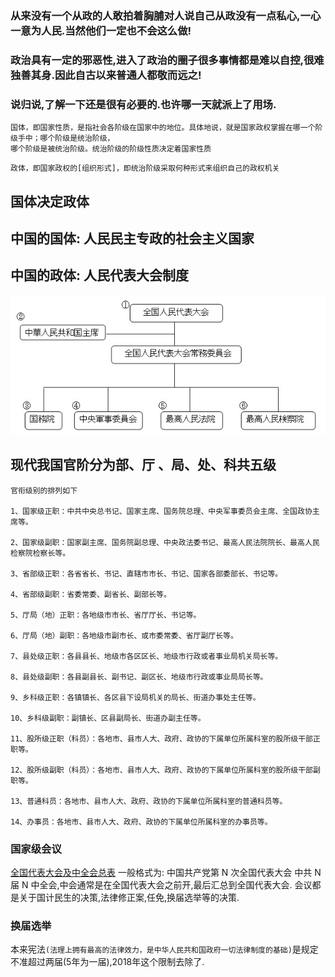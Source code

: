 
### 从来没有一个从政的人敢拍着胸脯对人说自己从政没有一点私心,一心一意为人民.当然他们一定也不会这么做!
### 政治具有一定的邪恶性,进入了政治的圈子很多事情都是难以自控,很难独善其身.因此自古以来普通人都敬而远之!
### 说归说,了解一下还是很有必要的.也许哪一天就派上了用场.
```
国体，即国家性质，是指社会各阶级在国家中的地位。具体地说，就是国家政权掌握在哪一个阶级手中；哪个阶级是统治阶级，
哪个阶级是被统治阶级。统治阶级的阶级性质决定着国家性质
```
```
政体，即国家政权的[组织形式]，即统治阶级采取何种形式来组织自己的政权机关
```
## 国体决定政体
## 中国的国体: 人民民主专政的社会主义国家
## 中国的政体: 人民代表大会制度

![](organization.jpg)

## 现代我国官阶分为部、厅 、局、处、科共五级

```
官衔级别的排列如下

1、国家级正职：中共中央总书记、国家主席、国务院总理、中央军事委员会主席、全国政协主席等。

2、国家级副职：国家副主席、国务院副总理、中央政法委书记、最高人民法院院长、最高人民检察院检察长等。

3、省部级正职：各省省长、书记、直辖市市长、书记、国家各部委部长、书记等。

4、省部级副职：省委常委、副省长、副部长等。

5、厅局（地）正职：各地级市市长、省厅厅长、书记等。

6、厅局（地）副职：各地级市副市长、或市委常委、省厅副厅长等。

7、县处级正职：各县县长、地级市各区区长、地级市行政或者事业局机关局长等。

8、县处级副职：各县副县长、副书记、副区长、地级市行政或事业局局长等。

9、乡科级正职：各镇镇长、各区县下设局机关的局长、街道办事处主任等。

10、乡科级副职：副镇长、区县副局长、街道办副主任等。

11、股所级正职（科员）：各地市、县市人大、政府、政协的下属单位所属科室的股所级干部正职等。

12、股所级副职（科员）：各地市、县市人大、政府、政协的下属单位所属科室的股所级干部副职等。

13、普通科员：各地市、县市人大、政府、政协的下属单位所属科室的普通科员等。

14、办事员：各地市、县市人大、政府、政协的下属单位所属科室的办事员等。
```

### 国家级会议
[全国代表大会及中全会总表](https://zh.wikipedia.org/wiki/%E4%B8%AD%E5%9B%BD%E5%85%B1%E4%BA%A7%E5%85%9A%E4%B8%AD%E5%A4%AE%E4%BC%9A%E8%AE%AE%E5%88%97%E8%A1%A8)
一般格式为: 中国共产党第 N 次全国代表大会  中共 N 届 N 中全会,中会通常是在全国代表大会之前开,最后汇总到全国代表大会.
会议都是关于国计民生的决策,法律修正案,任免,换届选举等的决策.
### 换届选举
本来宪法```(法理上拥有最高的法律效力，是中华人民共和国政府一切法律制度的基础)```是规定不准超过两届(5年为一届),2018年这个限制去除了.

